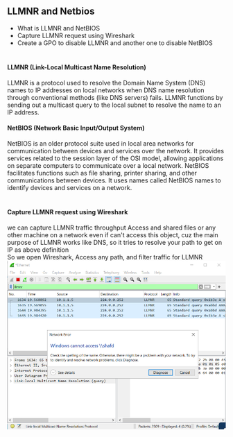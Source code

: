 ## LLMNR and Netbios
- What is LLMNR and NetBIOS
- Capture LLMNR request using Wireshark
- Create a GPO to disable  LLMNR and another one to disable NetBIOS
#
#### LLMNR (Link-Local Multicast Name Resolution)
LLMNR is a protocol used to resolve the Domain Name System (DNS) names to IP addresses on local networks when DNS name resolution through conventional methods (like DNS servers) fails. LLMNR functions by sending out a multicast query to the local subnet to resolve the name to an IP address.
#### NetBIOS (Network Basic Input/Output System)
NetBIOS is an older protocol suite used in local area networks for communication between devices and services over the network. It provides services related to the session layer of the OSI model, allowing applications on separate computers to communicate over a local network. NetBIOS facilitates functions such as file sharing, printer sharing, and other communications between devices. It uses names called NetBIOS names to identify devices and services on a network.
#
#### Capture LLMNR request using Wireshark
we can capture LLMNR traffic throughput Access and shared files or any other machine on a network even if can't access this object, cuz the main purpose of LLMNR works like DNS, so it tries to resolve your path to get on IP as above definition <br>
So we open Wireshark, Access any path, and filter traffic for LLMNR 
<img src=https://github.com/0xDigimon/GBG-Security-Intern/blob/main/llmnr_disable_netbios/01.png><br>

